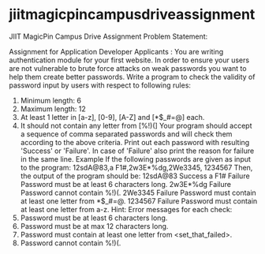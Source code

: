 # jiitmagicpincampusdriveassignment
JIIT MagicPin Campus Drive Assignment
 Problem Statement:
 
Assignment for Application Developer Applicants :
You are writing authentication module for your first website. In order to ensure your
users are not vulnerable to brute force attacks on weak passwords you want to help
them create better passwords. Write a program to check the validity of password input
by users with respect to following rules:
1. Minimum length: 6
2. Maximum length: 12
3. At least 1 letter in [a-z], [0-9], [A-Z] and [*$_#=@] each.
4. It should not contain any letter from [%!)(]
Your program should accept a sequence of comma separated passwords and will check
them according to the above criteria. Print out each password with resulting 'Success' or
'Failure'. In case of 'Failure' also print the reason for failure in the same line.
Example
If the following passwords are given as input to the program:
12sdA@83,a F1#,2w3E*%dg,2We3345, 1234567
Then, the output of the program should be:
12sdA@83 Success
a F1# Failure Password must be at least 6 characters long.
2w3E*%dg Failure Password cannot contain %!)(.
2We3345 Failure Password must contain at least one letter from *$_#=@.
1234567 Failure Password must contain at least one letter from a-z.
Hint: Error messages for each check:
1. Password must be at least 6 characters long.
2. Password must be at max 12 characters long.
3. Password must contain at least one letter from <set_that_failed>.
4. Password cannot contain %!)(.
